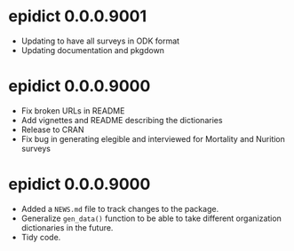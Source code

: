 # epidict 0.0.0.9001

* Updating to have all surveys in ODK format 
* Updating documentation and pkgdown


# epidict 0.0.0.9000

* Fix broken URLs in README
* Add vignettes and README describing the dictionaries
* Release to CRAN
* Fix bug in generating elegible and interviewed for Mortality and Nurition surveys

# epidict 0.0.0.9000

* Added a `NEWS.md` file to track changes to the package.
* Generalize `gen_data()` function to be able to take different organization
  dictionaries in the future.
* Tidy code. 

